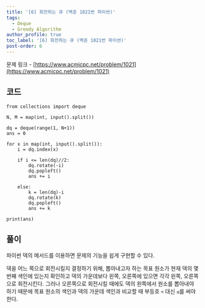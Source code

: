 ```yaml
---
title: '[6] 회전하는 큐 (백준 1021번 파이썬)'
tags:
  - Deque
  - Greedy Algorithm
author_profile: true
toc_label: '[6] 회전하는 큐 (백준 1021번 파이썬)'
post-order: 6
---
```


문제 링크 - [https://www.acmicpc.net/problem/1021](https://www.acmicpc.net/problem/1021)

## 코드
```python::lineons
from collections import deque

N, M = map(int, input().split())

dq = deque(range(1, N+1))
ans = 0

for x in map(int, input().split()):
    i = dq.index(x)

    if i <= len(dq)//2:
        dq.rotate(-i)
        dq.popleft()
        ans += i
    
    else:
        k = len(dq)-i
        dq.rotate(k)
        dq.popleft()
        ans += k

print(ans)
```

## 풀이
파이썬 덱의 메서드를 이용하면 문제의 기능을 쉽게 구현할 수 있다.

덱을 어느 쪽으로 회전시킬지 결정하기 위해, 뽑아내고자 하는 목표 원소가 현재 덱의 몇 번째 색인에 있는지 확인하고 덱의 가운데보다 왼쪽, 오른쪽에 있으면 각각 왼쪽, 오른쪽으로 회전시킨다. 그러나 오른쪽으로 회전시킬 때에도 덱의 왼쪽에서 원소를 뽑아내야 하기 때문에 목표 원소의 색인과 덱의 가운데 색인과 비교할 때 부등호 `<` 대신 `≤`를 써야 한다.
